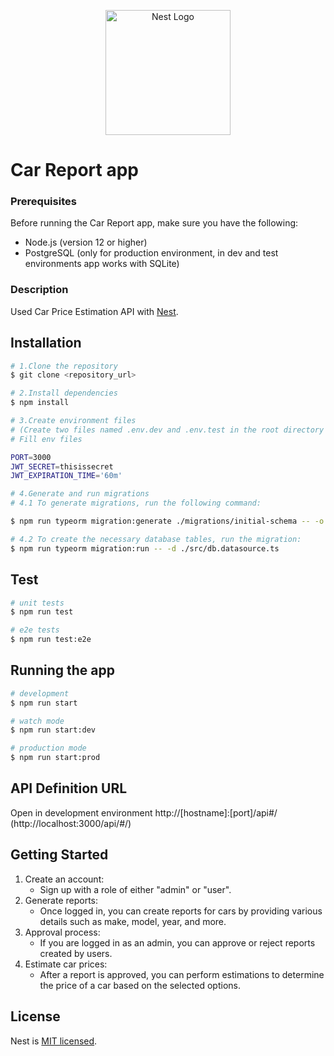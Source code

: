 <p align="center">
  <a href="http://nestjs.com/" target="blank"><img src="https://nestjs.com/img/logo-small.svg" width="200" alt="Nest Logo" /></a>
</p>



# Car Report app

### Prerequisites
Before running the Car Report app, make sure you have the following:
<ul>
    <li>Node.js (version 12 or higher)</li>
    <li>PostgreSQL (only for production environment, in dev and test environments app works with SQLite)</li>
</ul>

### Description

Used Car Price Estimation API with [Nest](https://github.com/nestjs/nest).

## Installation

```bash
# 1.Clone the repository
$ git clone <repository_url>

# 2.Install dependencies
$ npm install

# 3.Create environment files 
# (Create two files named .env.dev and .env.test in the root directory of the project.)
# Fill env files

PORT=3000
JWT_SECRET=thisissecret
JWT_EXPIRATION_TIME='60m'

# 4.Generate and run migrations
# 4.1 To generate migrations, run the following command:

$ npm run typeorm migration:generate ./migrations/initial-schema -- -o -d ./src/db.datasource.ts

# 4.2 To create the necessary database tables, run the migration:
$ npm run typeorm migration:run -- -d ./src/db.datasource.ts
```

## Test

```bash
# unit tests
$ npm run test

# e2e tests
$ npm run test:e2e
```


## Running the app

```bash
# development
$ npm run start

# watch mode
$ npm run start:dev

# production mode
$ npm run start:prod
```

## API Definition URL

Open in development environment http://[hostname]:[port]/api#/ (http://localhost:3000/api/#/)


## Getting Started
<ol>
  <li>Create an account:
    <ul> 
        <li> Sign up with a role of either "admin" or "user". </li>
    </ul>
  </li>
  <li>Generate reports:
    <ul> 
        <li> Once logged in, you can create reports for cars by providing various details such as make, model, year, and more.</li>
    </ul>
  </li>
  <li>Approval process:
    <ul>
      <li>If you are logged in as an admin, you can approve or reject reports created by users.</li>
    </ul>
  </li>
  <li>Estimate car prices:
      <ul>
      <li>After a report is approved, you can perform estimations to determine the price of a car based on the selected options.</li>
    </ul>
  </li>
</ol>

## License

Nest is [MIT licensed](LICENSE).
